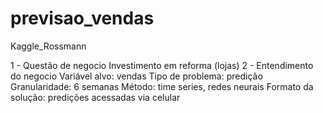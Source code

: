 # previsao_vendas
Kaggle_Rossmann

1 - Questão de negocio
Investimento em reforma (lojas)
2 - Entendimento do negocio
Variável alvo: vendas
Tipo de problema: predição
Granularidade: 6 semanas
Método: time series, redes neurais
Formato da solução: predições acessadas via celular

